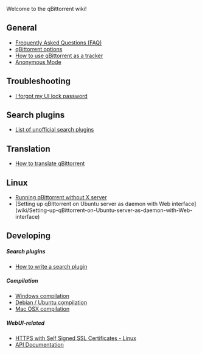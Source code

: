 Welcome to the qBittorrent wiki!

## General
* [Frequently Asked Questions (FAQ)](wiki/Frequently-Asked-Questions)
* [qBittorrent options](https://github.com/qbittorrent/qBittorrent/wiki/Explanation-of-Options-in-qBittorrent)
* [How to use qBittorrent as a tracker](wiki/How-to-use-qBittorrent-as-a-tracker)
* [Anonymous Mode](wiki/Anonymous-Mode)

## Troubleshooting
* [I forgot my UI lock password](wiki/I-forgot-my-UI-lock-password)

## Search plugins
* [List of unofficial search plugins](wiki/Unofficial-search-plugins)

## Translation
* [How to translate qBittorrent](wiki/How-to-translate-qBittorrent)

## Linux
* [Running qBittorrent without X server](wiki/Running-qBittorrent-without-X-server)
* [Setting up qBittorrent on Ubuntu server as daemon with Web interface] (wiki/Setting-up-qBittorrent-on-Ubuntu-server-as-daemon-with-Web-interface)

## Developing
##### Search plugins
* [How to write a search plugin](wiki/How-to-write-a-search-plugin)

##### Compilation
* [Windows compilation](wiki/Windows-compilation)
* [Debian / Ubuntu compilation](wiki/Compiling-qBittorrent-on-Debian-and-Ubuntu)
* [Mac OSX compilation](wiki/Compilation-guide-for-Mac-OSX-systems)

##### WebUI-related
* [HTTPS with Self Signed SSL Certificates - Linux](wiki/Linux-WebUI-setting-up-HTTPS-with-self-signed-SSL-certificates)
* [API Documentation](wiki/WebUI-API-Documentation)